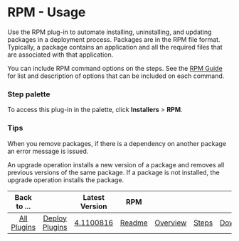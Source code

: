 
# RPM - Usage

Use the RPM plug-in to automate installing, uninstalling, and updating packages in a deployment process. Packages are in the RPM file format. Typically, a package contains an application and all the required files that are associated with that application.

You can include RPM command options on the steps. See the [RPM Guide](http://rpm5.org/docs/rpm-guide.html) for list and description of options that can be included on each command.


### **Step palette**

To access this plug-in in the palette, click **Installers** > **RPM**.


### **Tips**

When you remove packages, if there is a dependency on another package an error message is issued.

An upgrade operation installs a new version of a package and removes all previous versions of the same package. If a package is not installed, the upgrade operation installs the package.


|Back to ...||Latest Version|RPM ||||
| :---: | :---: | :---: | :---: | :---: | :---: | :---: |
|[All Plugins](../../index.md)|[Deploy Plugins](../README.md)|[4.1100816](https://raw.githubusercontent.com/UrbanCode/IBM-UCD-PLUGINS/main/files/RPM/RPM-4.1100816.zip)|[Readme](README.md)|[Overview](overview.md)|[Steps](steps.md)|[Downloads](downloads.md)|
